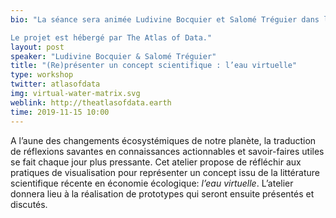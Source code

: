 ```yaml
---
bio: "La séance sera animée Ludivine Bocquier et Salomé Tréguier dans le cadre de leurs travaux d’études au DSAA Design Interactif à Villefontaine.

Le projet est hébergé par The Atlas of Data."
layout: post
speaker: "Ludivine Bocquier & Salomé Tréguier"
title: "(Re)présenter un concept scientifique : l’eau virtuelle"
type: workshop
twitter: atlasofdata
img: virtual-water-matrix.svg
weblink: http://theatlasofdata.earth
time: 2019-11-15 10:00
---
```


A l’aune des changements écosystémiques de notre planète, la traduction de réflexions savantes en connaissances actionnables et savoir-faires utiles se fait chaque jour plus pressante. Cet atelier propose de réfléchir aux pratiques de visualisation pour représenter un concept issu de la littérature scientifique récente en économie écologique: *l’eau virtuelle*. L’atelier donnera lieu à la réalisation de prototypes qui seront ensuite présentés et discutés.

